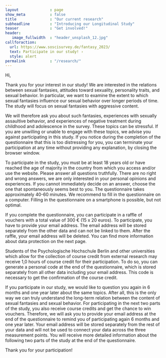 ```yaml
---
layout              : page
show_meta           : false
title               : "Our current research"
subheadline         : "Introducing our Longitudinal Study"
teaser              : "Get involved!"
header:
   image_fullwidth  : "header_unsplash_12.jpg"
callforaction:
  url: https://www.soscisurvey.de/fantasy_2023/
  text: Participate in our study! ›
  style: alert
permalink           : "/research/"
---
```



Hi,

Thank you for your interest in our study! We are interested in the relations between sexual fantasies, attitudes toward sexuality, personality traits, and sexual behavior. In particular, we want to examine the extent to which sexual fantasies influence our sexual behavior over longer periods of time. The study will focus on sexual fantasies with aggressive content.

We will therefore ask you about such fantasies, experiences with sexually assaultive behavior, and experiences of negative treatment during childhood and adolescence in the survey. These topics can be stressful. If you are unwilling or unable to engage with these topics, we advise you against participating in this study. If you notice during the completion of the questionnaire that this is too distressing for you, you can terminate your participation at any time without providing any explanation, by closing the browser window.

To participate in the study, you must be at least 18 years old or have reached the age of majority in the country from which you access and/or use the website. Please answer all questions truthfully. There are no right and wrong answers, we are only interested in your personal opinions and experiences. If you cannot immediately decide on an answer, choose the one that spontaneously seems best to you. The questionnaire takes approximately 40-60 minutes. We recommend to fill in the questionnaire on a computer. Filling in the questionnaire on a smartphone is possible, but not optimal.

If you complete the questionnaire, you can participate in a raffle of vouchers with a total value of 300 € (15 x 20 euros). To participate, you have to provide your email address. The email address will be stored separately from the other data and can not be linked to them. After the raffle, your email address will be deleted. You can find more information about data protection on the next page.

Students of the Psychologische Hochschule Berlin and other universities which allow for the collection of course credit from external research may receive 1,0 hours of course credit for their participation. To do so, you can generate a personal code at the end of the questionnaire, which is stored separately from all other data including your email address. This code is necessary to get the confirmation of the course credit.

If you participate in our study, we would like to question you again in 6 months and one year later about the same topics. After all, this is the only way we can truly understand the long-term relation between the content of sexual fantasies and sexual behavior. For participating in the next two parts of the study, you also receive course credits and get the chance to win vouchers. Therefore, we will ask you to provide your email address at the end of the questionnaire to remind you of participating again 6 months and one year later. Your email address will be stored separately from the rest of your data and will not be used to connect your data across the three measurement points. You will receive more detailed information about the following two parts of the study at the end of the questionnaire.

Thank you for your participation!

